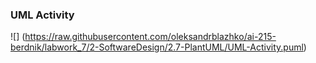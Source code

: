 ### UML Activity

![] (https://raw.githubusercontent.com/oleksandrblazhko/ai-215-berdnik/labwork_7/2-SoftwareDesign/2.7-PlantUML/UML-Activity.puml)